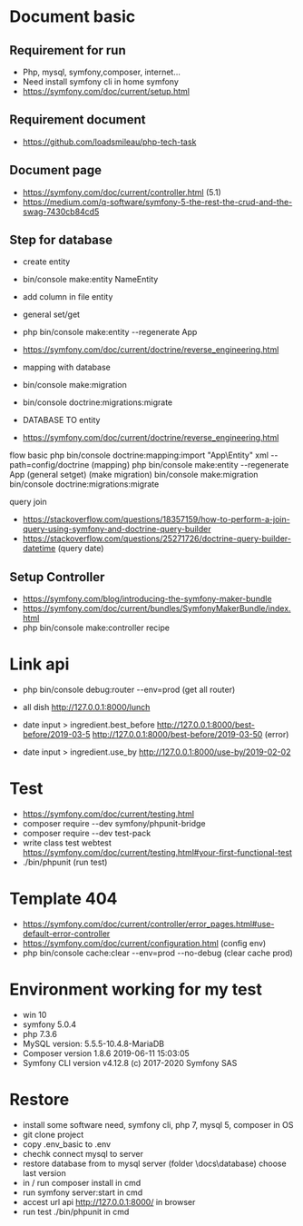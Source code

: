 # Document basic


## Requirement for run

- Php, mysql, symfony,composer, internet...
- Need install symfony cli in home symfony
- https://symfony.com/doc/current/setup.html

## Requirement document

- https://github.com/loadsmileau/php-tech-task

## Document page

- https://symfony.com/doc/current/controller.html  (5.1)
- https://medium.com/q-software/symfony-5-the-rest-the-crud-and-the-swag-7430cb84cd5



## Step for database

- create entity
- bin/console make:entity NameEntity


- add column in file entity

- general set/get
- php bin/console make:entity --regenerate App

- https://symfony.com/doc/current/doctrine/reverse_engineering.html



- mapping with database

- bin/console make:migration
- bin/console doctrine:migrations:migrate

- DATABASE TO entity
- https://symfony.com/doc/current/doctrine/reverse_engineering.html

flow basic
php bin/console doctrine:mapping:import "App\Entity" xml --path=config/doctrine   (mapping)
php bin/console make:entity --regenerate App (general setget)
(make migration)
bin/console make:migration
bin/console doctrine:migrations:migrate


query join
- https://stackoverflow.com/questions/18357159/how-to-perform-a-join-query-using-symfony-and-doctrine-query-builder
- https://stackoverflow.com/questions/25271726/doctrine-query-builder-datetime  (query date)


## Setup Controller

- https://symfony.com/blog/introducing-the-symfony-maker-bundle
- https://symfony.com/doc/current/bundles/SymfonyMakerBundle/index.html
- php bin/console make:controller recipe



# Link api

- php bin/console debug:router --env=prod  (get all router)

- all dish
http://127.0.0.1:8000/lunch

- date input > ingredient.best_before
http://127.0.0.1:8000/best-before/2019-03-5
http://127.0.0.1:8000/best-before/2019-03-50 (error)
- date input > ingredient.use_by
http://127.0.0.1:8000/use-by/2019-02-02


# Test

- https://symfony.com/doc/current/testing.html
- composer require --dev symfony/phpunit-bridge
- composer require --dev test-pack
- write class test webtest https://symfony.com/doc/current/testing.html#your-first-functional-test
- ./bin/phpunit  (run test)


# Template 404
- https://symfony.com/doc/current/controller/error_pages.html#use-default-error-controller
- https://symfony.com/doc/current/configuration.html  (config env)
- php bin/console cache:clear --env=prod --no-debug  (clear cache prod)


# Environment working for my test
- win 10
- symfony 5.0.4
- php 7.3.6
- MySQL version: 5.5.5-10.4.8-MariaDB
- Composer version 1.8.6 2019-06-11 15:03:05
- Symfony CLI version v4.12.8 (c) 2017-2020 Symfony SAS


# Restore 
- install some software need, symfony cli, php 7, mysql 5, composer in OS
- git clone project
- copy .env_basic to .env 
- chechk connect mysql to server
- restore database from to mysql server (folder \docs\database) choose last version 
- in / run composer install in cmd
- run symfony server:start in cmd
- accest url api http://127.0.0.1:8000/ in browser
- run test ./bin/phpunit in cmd